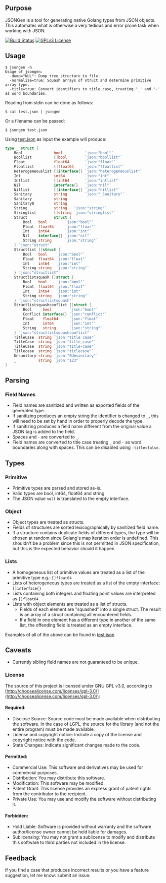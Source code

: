 ## Purpose
JSONGen is a tool for generating native Golang types from JSON objects. This automates what is otherwise a very tedious and error prone task when working with JSON.

[![Build Status](http://img.shields.io/travis/bemasher/JSONGen.svg?style=flat)](https://travis-ci.org/bemasher/JSONGen)
[![GPLv3 License](http://img.shields.io/badge/license-GPLv3-blue.svg?style=flat)](http://choosealicense.com/licenses/gpl-3.0/)

## Usage

```
$ jsongen -h
Usage of jsongen:
  -dump="NUL": Dump tree structure to file.
  -normalize=true: Squash arrays of struct and determine primitive array type.
  -title=true: Convert identifiers to title case, treating '_' and '-' as word boundaries.
```

Reading from stdin can be done as follows:
```
$ cat test.json | jsongen
```

Or a filename can be passed:
```
$ jsongen test.json
```

Using [test.json](test.json) as input the example will produce:
```go
type _ struct {
	Bool              bool          `json:"bool"`
	Boollist          []bool        `json:"boollist"`
	Float             float64       `json:"float"`
	Floatlist         []float64     `json:"floatlist"`
	Heterogeneouslist []interface{} `json:"heterogeneouslist"`
	Int               int64         `json:"int"`
	Intlist           []int64       `json:"intlist"`
	Nil               interface{}   `json:"nil"`
	Nillist           []interface{} `json:"nillist"`
	Sanitary          string        `json:"_Sanitary"`
	Sanitary          string
	Sanitary0         string
	String            string   `json:"string"`
	Stringlist        []string `json:"stringlist"`
	Struct            struct {
		Bool   bool        `json:"bool"`
		Float  float64     `json:"float"`
		Int    int64       `json:"int"`
		Nil    interface{} `json:"nil"`
		String string      `json:"string"`
	} `json:"struct"`
	Structlist []struct {
		Bool   bool    `json:"bool"`
		Float  float64 `json:"float"`
		Int    int64   `json:"int"`
		String string  `json:"string"`
	} `json:"structlist"`
	Structlistsquash []struct {
		Bool   bool    `json:"bool"`
		Float  float64 `json:"float"`
		Int    int64   `json:"int"`
		String string  `json:"string"`
	} `json:"structlistsquash"`
	Structlistsquashconflict []struct {
		Bool     bool        `json:"bool"`
		Conflict interface{} `json:"conflict"`
		Float    float64     `json:"float"`
		Int      int64       `json:"int"`
		String   string      `json:"string"`
	} `json:"structlistsquashconflict"`
	TitleCase  string `json:"title case"`
	TitleCase  string `json:"title_case"`
	TitleCase  string `json:"title-case"`
	Titlecase  string `json:"titlecase"`
	Unsanitary string `json:"0Unsanitary"`
	_          string `json:"123"`
}
```

## Parsing
### Field Names
  * Field names are sanitized and written as exported fields of the generated type.
  * If sanitizing produces an empty string the identifier is changed to `_`, this will need to be set by hand in order to properly decode the type.
  * If sanitizing produces a field name different from the original value a JSON tag is added to the field.
  * Spaces and `-` are converted to `_`.
  * Field names are converted to title case treating `_` and `-` as word boundaries along with spaces. This can be disabled using `-title=false`.

## Types
### Primitive
  * Primitive types are parsed and stored as-is.
  * Valid types are bool, int64, float64 and string.
  * The JSON value `null` is translated to the empty interface.

### Object
  * Object types are treated as structs.
  * Fields of structures are sorted lexicographically by sanitized field name.
  * If a structure contains duplicate fields of different types, the type will be chosen at random since Golang's map iteration order is undefined. This shouldn't be a problem since this is not permitted in JSON specification, but this is the expected behavior should it happen.

### Lists
  * A homogeneous list of primitive values are treated as a list of the primitive type e.g.: `[]float64`
  * Lists of heterogeneous types are treated as a list of the empty interface: `[]interface{}`
  * Lists containing both integers and floating point values are interpreted as `[]float64`.
  * Lists with object elements are treated as a list of structs.
    * Fields of each element are "squashed" into a single struct. The result is an array of a struct containing all encountered fields.   
    * If a field in one element has a different type in another of the same list, the offending field is treated as an empty interface.

Examples of all of the above can be found in [test.json](test.json).

## Caveats
  * Currently sibling field names are not guaranteed to be unique.

### License
The source of this project is licensed under GNU GPL v3.0, according to [http://choosealicense.com/licenses/gpl-3.0/](http://choosealicense.com/licenses/gpl-3.0/):

#### Required:

 * Disclose Source: Source code must be made available when distributing the software. In the case of LGPL, the source for the library (and not the entire program) must be made available.
 * License and copyright notice: Include a copy of the license and copyright notice with the code.
 * State Changes: Indicate significant changes made to the code.

#### Permitted:

 * Commercial Use: This software and derivatives may be used for commercial purposes.
 * Distribution: You may distribute this software.
 * Modification: This software may be modified.
 * Patent Grant: This license provides an express grant of patent rights from the contributor to the recipient.
 * Private Use: You may use and modify the software without distributing it.

#### Forbidden:

 * Hold Liable: Software is provided without warranty and the software author/license owner cannot be held liable for damages.
 * Sublicensing: You may not grant a sublicense to modify and distribute this software to third parties not included in the license.

## Feedback
If you find a case that produces incorrect results or you have a feature suggestion, let me know: submit an issue.
